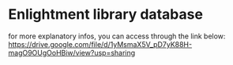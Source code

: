 # Enlightment library database <br>
for more explanatory infos, you can access through the link below: <br> 
https://drive.google.com/file/d/1yMsmaX5V_pD7yK88H-magO9OUgOoHBiw/view?usp=sharing 


